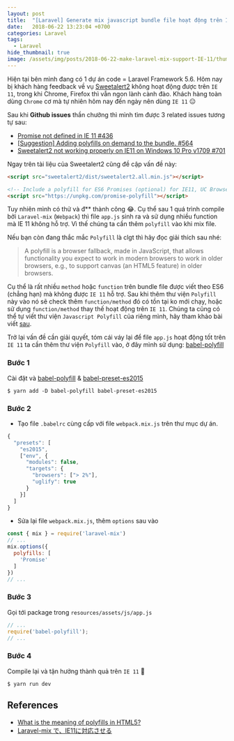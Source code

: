 ```yaml
---
layout: post
title:  "[Laravel] Generate mix javascript bundle file hoạt động trên IE 11"
date:   2018-06-22 13:23:04 +0700
categories: Laravel
tags:
  - Laravel
hide_thumbnail: true
image: /assets/img/posts/2018-06-22-make-laravel-mix-support-IE-11/thumbnail.png
---
```


Hiện tại bên mình đang có 1 dự án code = Laravel Framework 5.6. Hôm nay bị khách hàng feedback về vụ [Sweetalert2](https://github.com/sweetalert2/sweetalert2) không hoạt động được trên `IE 11`, trong khi Chrome, Firefox thì vẫn ngon lành cành đào. Khách hàng toàn dùng `Chrome` cơ mà tự nhiên hôm nay đến ngày nên dùng `IE 11` :expressionless:

Sau khi **Github issues** thần chưởng thì mình tìm được 3 related issues tương tự sau:


- [Promise not defined in IE 11 #436](https://github.com/JeffreyWay/laravel-mix/issues/436)
- [[Suggestion] Adding polyfills on demand to the bundle. #564](https://github.com/JeffreyWay/laravel-mix/issues/564)
- [Sweetalert2 not working properly on IE11 on Windows 10 Pro v1709 #701](https://github.com/sweetalert2/sweetalert2/issues/701)

Ngay trên tài liệu của Sweetalert2 cũng đề cập vấn đề này:

```html
<script src="sweetalert2/dist/sweetalert2.all.min.js"></script>

<!-- Include a polyfill for ES6 Promises (optional) for IE11, UC Browser and Android browser support -->
<script src="https://unpkg.com/promise-polyfill"></script>
```

Tuy nhiên mình có thử và đ** thành công :joy:. Cụ thể sau 1 quá trình compile bởi `Laravel-mix` (`Webpack`) thì file `app.js` sinh ra và sử dụng nhiều function mà IE 11 không hỗ trợ. Vì thế chúng ta cần thêm `polyfill` vào khi mix file.

Nếu bạn còn đang thắc mắc `Polyfill` là clgt thì hãy đọc giải thích sau nhé:

> A polyfill is a browser fallback, made in JavaScript, that allows functionality you expect to work in modern browsers to work in older browsers, e.g., to support canvas (an HTML5 feature) in older browsers.

Cụ thể là rất nhiều `method` hoặc `function` trên bundle file được viết theo ES6 (chẳng hạn) mà không được `IE 11` hỗ trợ. Sau khi thêm thư viện `Polyfill` này vào nó sẽ check thêm `function/method` đó có tồn tại ko mới chạy, hoặc sử dụng `function/method` thay thế hoạt động trên `IE 11`. Chúng ta cũng có thể tự viết thư viện `Javascript Polyfill` của riêng mình, hãy tham khảo bài viết [sau](https://javascriptplayground.com/writing-javascript-polyfill/).

Trở lại vấn đề cần giải quyết, tóm cái váy lại để file `app.js` hoạt động tốt trên `IE 11` ta cần thêm thư viện `Polyfill` vào, ở đây mình sử dụng: [babel-polyfill](https://babeljs.io/docs/en/babel-polyfill.html)

### Bước 1

Cài đặt và [babel-polyfill](https://babeljs.io/docs/en/babel-polyfill.html) & [babel-preset-es2015](https://babeljs.io/docs/en/babel-preset-es2015/)

```terminal
$ yarn add -D babel-polyfill babel-preset-es2015
```

### Bước 2

- Tạo file `.babelrc` cùng cấp với file `webpack.mix.js` trên thư mục dự án.

```js
{
  "presets": [
    "es2015",
    ["env", {
      "modules": false,
      "targets": {
        "browsers": ["> 2%"],
        "uglify": true
      }
    }]
  ]
}
```
- Sửa lại file `webpack.mix.js`, thêm `options` sau vào

```js
const { mix } = require('laravel-mix')
// ...
mix.options({
  polyfills: [
    'Promise'
  ]
})
// ...
```

### Bước 3

Gọi tới package trong `resources/assets/js/app.js`

```js
// ...
require('babel-polyfill');
// ...
```

### Bước 4

Compile lại và tận hưởng thành quả trên `IE 11` :rofl:

```terminal
$ yarn run dev
```

## References

- [What is the meaning of polyfills in HTML5?](https://stackoverflow.com/questions/7087331/what-is-the-meaning-of-polyfills-in-html5)
- [Laravel-mix で、IE11に対応させる](https://qiita.com/acro5piano/items/b9bffd54c55cc4f74d51)

